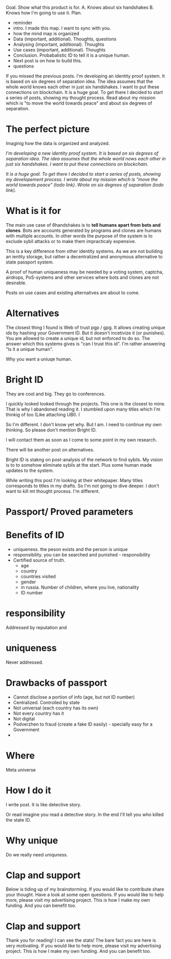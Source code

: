 

Goal. Show what this product is for. 
A. Knows about six handshakes 
B. Knows how I'm going to use it. 
Plan. 
- reminder
- intro. I made this map. I want to sync with you. 
- how the mind map is organized
- Data (important, additional). Thoughts, questions
- Analysing (important, additional). Thoughts
- Use cases (important, additional). Thoughts
- Conclusion. Probabalistic ID to tell it is a unique human. 
- Next post is on how to build this. 
- questions

If you missed the previous posts. I'm developing an identity proof system. It is based on six degrees of separation idea. The idea assumes that the whole world knows each other in just six handshakes. I want to put these connections on blockchain. It is a huge goal. To get there I decided to start a series of posts, showing my thought process. Read about my mission which is "to move the world towards peace" and about  six degrees of separation.


# The perfect picture
Imaginig how the data is organized and analyzed.

_I'm developing a new identity proof system. It is based on six degrees of separation idea. The idea assumes that the whole world nows each other in just six handshakes. I want to put these connections on blockchain._ 

_It is a huge goal. To get there I decided to start a series of posts, showing my developement process. I wrote about my mission which is "move the world towards peace" (todo link). Wrote on six degrees of separation (todo link)._ 


# What is it for

The main use case of 6handshakes is to __tell humans apart from bots and clones__. Bots are accounts generated by programs and clones are humans with multiple accounts. In other words the purpose of the system is to exclude sybil attacks or to make them impracticaly expensive.

This is a key difference from other identity systems. As we are not building an ientity storage, but rather a decentralized and anonymous alternative to state passport system.

A proof of human uniqueness may be needed by a voting system, captcha, airdrops, PoS-systems and other services where bots and clones are not desirable. 

Posts on use cases and existing alternatives are about to come.

# Alternatives

The closest thing I found is Web of trust pgp / gpg. It allows creating unique ids by hashing your Government ID. But it doesn't incetivize it (or punishes). You are allowed to create a unique id, but not enforced to do so. The answer which this systems gives is "can I trust this id". I'm rather answering "Is it a unique human". 

Why you want a uniuqe human. 

# Bright ID
They are cool and big. They go to conferences. 

I quickly looked looked through the projects. This one is the closest to mine. That is why I abandoned reading it. I stumbled upon many titles which I'm thinkig of too (Like attaching UBI). I 

So I'm different. I don't know yet why. But I am. I need to continue my own thinking. So please don't mention Bright ID.

I will contact them as soon as I come to some point in my own research. 

There will be another post on alternatives. 

Bright ID is stakng on post-analysis of the network to find sybils. My vision is to to somehow eliminate sybils at the start. Plus some human made updates to the system. 

While writing this post I'm looking at their whitepaper. Many titles corresponds to titles in my drafts. So I'm not going to dive deeper. I don't want to kill mt thought process. I'm different. 

# Passport/ Proved parameters


# Benefits of ID
- uniqueness. the peson exists and the person is unique
- responsibility. you can be searched and punished - responsibility
- Certified source of truth. 
    + age
    + country
    + countries visited
    + gender
    + in russia. Number of children, where you live, nationality
    + ID number

# responsibility 
Addressed by reputation and 

# uniqueness
Never addressed. 

# Drawbacks of passport
- Cannot disclose a portion of info (age, but not ID number)
- Centralized. Controlled by state 
- Not universal (each country has its own) 
- Not every country has it
- Not digital
- Podverzhen to fraud (create a fake ID easily) - specially easy for a Government
- 



# Where

Meta universe 

# How I do it

I write post. It is like detective story. 


Or read imagine you read a detective story. In the end I'll tell you who killed the state ID. 


# Why unique

Do we really need uniquness. 




# Clap and support
Below is tiding up of my brainstorming. If you would like to contribute share your thought. Have a look at some open questions. If you would like to help more, please visit my advertising project. This is how I make my own funding. And you can benefit too.

# Clap and support
Thank you for reading! I can see the stats! The bare fact you are here is very motivating. If you would like to help more, please visit my advertising project. This is how I make my own funding. And you can benefit too.